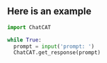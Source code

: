 ## Here is an example

```python
import ChatCAT

while True:
  prompt = input('prompt: ')
  ChatCAT.get_response(prompt)
```